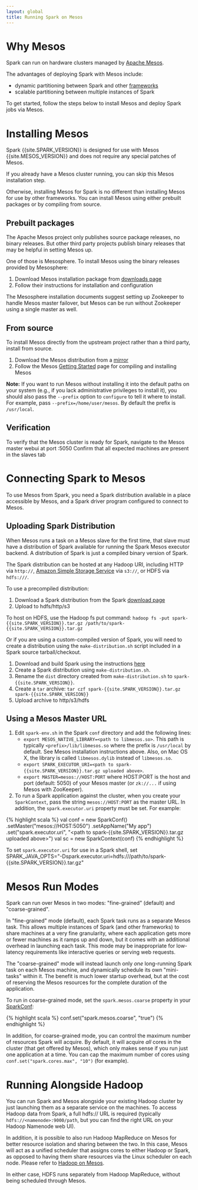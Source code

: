 ```yaml
---
layout: global
title: Running Spark on Mesos
---
```


# Why Mesos

Spark can run on hardware clusters managed by [Apache Mesos](http://mesos.apache.org/).

The advantages of deploying Spark with Mesos include:
- dynamic partitioning between Spark and other
  [frameworks](https://mesos.apache.org/documentation/latest/mesos-frameworks/)
- scalable partitioning between multiple instances of Spark

To get started, follow the steps below to install Mesos and deploy Spark jobs via Mesos.


# Installing Mesos

Spark {{site.SPARK_VERSION}} is designed for use with Mesos {{site.MESOS_VERSION}} and does not
require any special patches of Mesos.

If you already have a Mesos cluster running, you can skip this Mesos installation step.

Otherwise, installing Mesos for Spark is no different than installing Mesos for use by other
frameworks.  You can install Mesos using either prebuilt packages or by compiling from source.

## Prebuilt packages

The Apache Mesos project only publishes source package releases, no binary releases.  But other
third party projects publish binary releases that may be helpful in setting Mesos up.

One of those is Mesosphere.  To install Mesos using the binary releases provided by Mesosphere:

1. Download Mesos installation package from [downloads page](http://mesosphere.io/downloads/)
2. Follow their instructions for installation and configuration

The Mesosphere installation documents suggest setting up Zookeeper to handle Mesos master failover,
but Mesos can be run without Zookeeper using a single master as well.

## From source

To install Mesos directly from the upstream project rather than a third party, install from source.

1. Download the Mesos distribution from a [mirror](http://www.apache.org/dyn/closer.cgi/mesos/{{site.MESOS_VERSION}}/)
2. Follow the Mesos [Getting Started](http://mesos.apache.org/gettingstarted) page for compiling and installing Mesos

**Note:** If you want to run Mesos without installing it into the default paths on your system
(e.g., if you lack administrative privileges to install it), you should also pass the
`--prefix` option to `configure` to tell it where to install. For example, pass
`--prefix=/home/user/mesos`. By default the prefix is `/usr/local`.

## Verification

To verify that the Mesos cluster is ready for Spark, navigate to the Mesos master webui at port
:5050  Confirm that all expected machines are present in the slaves tab 


# Connecting Spark to Mesos

To use Mesos from Spark, you need a Spark distribution available in a place accessible by Mesos, and
a Spark driver program configured to connect to Mesos.

## Uploading Spark Distribution

When Mesos runs a task on a Mesos slave for the first time, that slave must have a distribution of
Spark available for running the Spark Mesos executor backend.  A distribution of Spark is just a
compiled binary version of Spark.

The Spark distribution can be hosted at any Hadoop URI, including HTTP via `http://`, [Amazon Simple
Storage Service](http://aws.amazon.com/s3) via `s3://`, or HDFS via `hdfs:///`.

To use a precompiled distribution:

1. Download a Spark distribution from the Spark [download page](https://spark.apache.org/downloads.html)  
2. Upload to hdfs/http/s3

To host on HDFS, use the Hadoop fs put command: `hadoop fs -put spark-{{site.SPARK_VERSION}}.tar.gz
/path/to/spark-{{site.SPARK_VERSION}}.tar.gz`


Or if you are using a custom-compiled version of Spark, you will need to create a distribution using
the `make-distribution.sh` script included in a Spark source tarball/checkout.

1. Download and build Spark using the instructions [here](index.html)
2. Create a Spark distribution using `make-distribution.sh`.
3. Rename the `dist` directory created from `make-distribution.sh` to `spark-{{site.SPARK_VERSION}}`.
4. Create a `tar` archive: `tar czf spark-{{site.SPARK_VERSION}}.tar.gz spark-{{site.SPARK_VERSION}}`
5. Upload archive to http/s3/hdfs


## Using a Mesos Master URL

1. Edit `spark-env.sh` in the Spark `conf` directory and add the following lines:
   * `export MESOS_NATIVE_LIBRARY=<path to libmesos.so>`. This path is typically
     `<prefix>/lib/libmesos.so` where the prefix is `/usr/local` by default. See Mesos installation
     instructions above. Also, on Mac OS X, the library is called `libmesos.dylib` instead of
     `libmesos.so`.
   * `export SPARK_EXECUTOR_URI=<path to spark-{{site.SPARK_VERSION}}.tar.gz uploaded above>`.
   * `export MASTER=mesos://HOST:PORT` where HOST:PORT is the host and port (default: 5050) of your
     Mesos master (or `zk://...` if using Mesos with ZooKeeper).
2. To run a Spark application against the cluster, when you create your `SparkContext`, pass the
   string `mesos://HOST:PORT` as the master URL. In addition, the
   `spark.executor.uri` property must be set. For example:

{% highlight scala %}
val conf = new SparkConf()
  .setMaster("mesos://HOST:5050")
  .setAppName("My app")
  .set("spark.executor.uri", "<path to spark-{{site.SPARK_VERSION}}.tar.gz uploaded above>")
val sc = new SparkContext(conf)
{% endhighlight %}

To set `spark.executor.uri` for use in a Spark shell, set
SPARK_JAVA_OPTS="-Dspark.executor.uri=hdfs:///path/to/spark-{{site.SPARK_VERSION}}.tar.gz"


# Mesos Run Modes

Spark can run over Mesos in two modes: "fine-grained" (default) and "coarse-grained".

In "fine-grained" mode (default), each Spark task runs as a separate Mesos task. This allows
multiple instances of Spark (and other frameworks) to share machines at a very fine granularity,
where each application gets more or fewer machines as it ramps up and down, but it comes with an
additional overhead in launching each task. This mode may be inappropriate for low-latency
requirements like interactive queries or serving web requests.

The "coarse-grained" mode will instead launch only *one* long-running Spark task on each Mesos
machine, and dynamically schedule its own "mini-tasks" within it. The benefit is much lower startup
overhead, but at the cost of reserving the Mesos resources for the complete duration of the
application.

To run in coarse-grained mode, set the `spark.mesos.coarse` property in your [SparkConf](configuration.html#spark-properties):

{% highlight scala %}
conf.set("spark.mesos.coarse", "true")
{% endhighlight %}

In addition, for coarse-grained mode, you can control the maximum number of resources Spark will acquire. By default,
it will acquire *all* cores in the cluster (that get offered by Mesos), which only makes sense if you run just one
application at a time. You can cap the maximum number of cores using `conf.set("spark.cores.max", "10")` (for example).


# Running Alongside Hadoop

You can run Spark and Mesos alongside your existing Hadoop cluster by just launching them as a
separate service on the machines. To access Hadoop data from Spark, a full hdfs:// URL is required
(typically `hdfs://<namenode>:9000/path`, but you can find the right URL on your Hadoop Namenode web
UI).

In addition, it is possible to also run Hadoop MapReduce on Mesos for better resource isolation and
sharing between the two. In this case, Mesos will act as a unified scheduler that assigns cores to
either Hadoop or Spark, as opposed to having them share resources via the Linux scheduler on each
node. Please refer to [Hadoop on Mesos](https://github.com/mesos/hadoop).

In either case, HDFS runs separately from Hadoop MapReduce, without being scheduled through Mesos.
